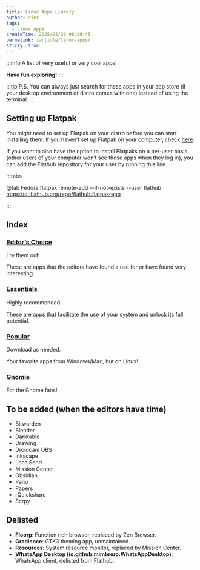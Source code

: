 ```yaml
---
title: Linux Apps Library
author: aier
tags:
  - Linux Apps
createTime: 2025/05/29 08:29:45
permalink: /article/linux-apps/
sticky: true
---
```


:::info
A list of very useful or very cool apps!

**Have fun exploring!**
:::

:::tip
P.S. You can always just search for these apps in your app store (if your desktop environment or distro comes with one) instead of using the terminal.
:::

## Setting up Flatpak

You might need to set up Flatpak on your distro before you can start installing them. If you haven’t set up Flatpak on your computer, check [here](https://flathub.org/setup).

If you want to also have the option to install Flatpaks on a per-user basis (other users of your computer won’t see those apps when they log in), you can add the Flathub repository for your user by running this line.

:::tabs

@tab Fedora
flatpak remote-add --if-not-exists --user flathub https://dl.flathub.org/repo/flathub.flatpakrepo

:::

## Index

### [Editor’s Choice](./editors-choice.md)

Try them out!

These are apps that the editors have found a use for or have found very interesting.

### [Essentials](./essentials.md)

Highly recommended.

These are apps that facilitate the use of your system and unlock its full potential.

### [Popular](./popular.md)

Download as needed.

Your favorite apps from Windows/Mac, but on Linux!

### [Gnomie](./gnomie.md)

For the Gnome fans!

## To be added (when the editors have time)

- Bitwarden
- Blender
- Darktable
- Drawing
- Droidcam OBS
- Inkscape
- LocalSend
- Mission Center
- Obsidian
- Pano
- Papers
- rQuickshare
- Scrpy

## Delisted

- **Floorp**: Function rich browser, replaced by Zen Browser.
- **Gradience**: GTK3 theming app, unmaintained.
- **Resources**: System resource monitor, replaced by Mission Center.
- **WhatsApp Desktop (io.github.mimbrero.WhatsAppDesktop)**: WhatsApp client, delisted from Flathub.
